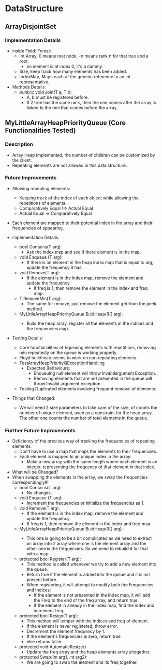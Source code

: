 # DataStructure #
## ArrayDisjointSet<T> ##
### Implementation Details ###
- Inside Field: Forest: 
    - Int Array, 0 means root node, -n means rank n for that tree and a root.
        - no element is at index 0, it's a dummy.  
    - Size, keep track how many elements has been added. 
    - IndexMap, Maps each of the generic reference to an int representative.
- Methods Details: 
    - punblic void Join(T a, T b)
        - A, b must be registered before. 
        - If 2 tree has the same rank, then the one comes after the array is linked to the one that comes before
        the array.  

## MyLittleArrayHeapPriorityQueue (Core Functionalities Tested)
### Description 
- Array Heap implemented, the number of children can be customized by the client.
- Repeating elements are not allowed in this data structure.  
### Future Improvements 
- Allowing repeating elements: 
    - Keeping track of the index of each object while allowing the repetitions of elements.
    - Comparatively Equal !=> Actual Equal
    - Actual Equal => Comparatively Equal
- Each element are mapped to their potential index in the array and their frequencies of appearing. 

- Implementation Details: 
    - bool Contains(T arg): 
        - Ask the index map and see if there element is in the map. 
    - void Enqueue (T arg): 
        - If there is an element in the heap index map that is equal to arg, update the frequency it has. 
    - void Remove(T arg): 
        - If the element is in the index map, remove the element and update the frequency
             - If freq is 1, then remove the element in the index and freq map.
    - T RemoveMin(T arg): 
        - The same for remove, just remove the element get from the peek method.
    - MyLittleArrayHeapPriorityQueue<R> BuidHeap(R[] arg):
        - Build the heap array, register all the elements in the indices and the frequencies map.
- Testing Details:
    - Core functionalities of Equeuing elements with repetitions, removing min repeatedly on the queue is working properly.
    - Floyd buildheap seems to work on non repeating elements. 
    - TestArrayHeapPriorityQExceptionHandling
        - Expected Behaviours: 
            - Enqueuing null element will throw Invalidargument Exception. 
            - Removing elements that are not presented in the queue will throw Invalid argument exception.
    - Testing Duplicated elements involving frequent removal of elements: 
        
- Things that Changed: 
    - We will need 2 size parameters to take care of the size, of counts the number of unique element, used as a constraint for the heap array. The other one counts the number of total elements in the queue. 



### Further Future Improvements
- Deficiency of the previous way of tracking the frequencies of repeating elements. 
    - Don't have to use a map that maps the elements to their frequencies. 
    - Each element is mapped to an unique index in the array: 
        - Make a new array with the same length where each element is an integer, representing the frequency of that 
        element in that index. 
- What will be Changed? 
- When swapping the elements in the array, we swap the frequencies correspondingly!!!
    - bool Contains(T arg): 
        - No changes. 
    - void Enqueue (T arg): 
        - Increment the frequencies or initialize the frequencies as 1. 
    - void Remove(T arg): 
        - If the element is in the index map, remove the element and update the frequency
        - If freq is 1, then remove the element in the index and freq map.
    - MyLittleArrayHeapPriorityQueue<R> BuidHeap(R[] arg):
        - This one is going to be a bit complicated as we need to extract on array into 2 array where one is the 
        element array and the other one is the frequencies. So we need to rebuild it for that with a map. 
    - protected bool Register(T arg): 
        - This method is called whenever we try to add a new element into the queue. 
        - Return true if the element is added into the queue and it is not present before. 
        - When registering, it will attempt to modify both the Frequencies and Indices: 
            - If the element is not presented in the index map, it will add the Freq to the end of the freq array, and return true. 
            - If the element in already in the index map, find the index and increment freq. 
    - protected bool Resign(T arg): 
        - This method will temper with the indices and freq of element. 
        - if the element is never registered, throw error. 
        - Decrement the element frequency by 1. 
        - If the element's frequencies is zero, return true 
        - else returns false. 
    - protected void AutomaticResize()
        - Update the freq array and the heap elements array altogether. 
    - protected Swap(int arg1, int arg2): 
        - We are going to swap the element and its freq together.  